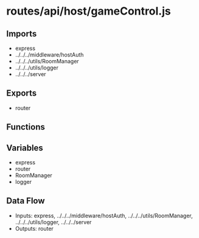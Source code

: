# routes/api/host/gameControl.js

## Imports
- express
- ../../../middleware/hostAuth
- ../../../utils/RoomManager
- ../../../utils/logger
- ../../../server

## Exports
- router

## Functions

## Variables
- express
- router
- RoomManager
- logger

## Data Flow
- Inputs: express, ../../../middleware/hostAuth, ../../../utils/RoomManager, ../../../utils/logger, ../../../server
- Outputs: router